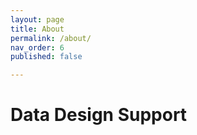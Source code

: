 ```yaml
---
layout: page
title: About
permalink: /about/
nav_order: 6
published: false

---
```


# Data Design Support
